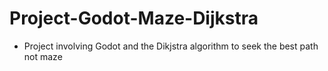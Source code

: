 # Project-Godot-Maze-Dijkstra

- Project involving Godot and the Dikjstra algorithm to seek the best path
not maze

